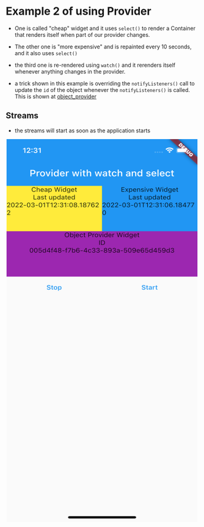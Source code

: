 
# Example 2 of using Provider

- One is called "cheap" widget and it uses `select()` to render a Container that renders itself when part of our provider changes.
- The other one is "more expensive" and is repainted every 10 seconds, and it also uses `select()`
- the third one is re-rendered using `watch()` and it rerenders itself whenever anything changes in the provider.

- a trick shown in this example is overriding the `notifyListeners()` call to update the `id` of the object whenever the `notifyListeners()` is called. This is shown at [object_provider](lib/provider_app/provider_app_2/object_provider.dart)

## Streams

- the streams will start as soon as the application starts


<!-- ![Authentication-Screenshot](screenshots-and-gifs/1-Authentication.png)  -->
<p align="center">
  <img width="500" height="1000" src="simulator_screenshot.png">
</p>


